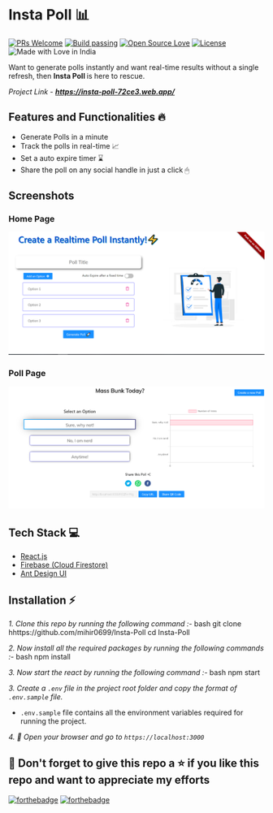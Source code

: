 # Insta Poll 📊
[![PRs Welcome](https://img.shields.io/badge/PRs-welcome-brightgreen.svg?style=flat-square)](https://foodeazy.herokuapp.com/)&nbsp;[![Build passing](https://img.shields.io/badge/Build-Passing-brightgreen.svg?style=flat-square)](https://foodeazy.herokuapp.com/)&nbsp;[![Open Source Love](https://badges.frapsoft.com/os/v1/open-source.svg?v=102)](https://foodeazy.herokuapp.com/)&nbsp;[![License](https://img.shields.io/badge/license-MIT-brightgreen)](https://foodeazy.herokuapp.com/)&nbsp;![Made with Love in India](https://madewithlove.org.in/badge.svg)

Want to generate polls  instantly and want real-time results without a single refresh, then <b>Insta Poll </b> is here to rescue.

*Project Link* - ***https://insta-poll-72ce3.web.app/***


## Features and Functionalities 🔥
- Generate Polls in a minute
- Track the polls in real-time 📈
- Set a auto expire timer ⌛
- Share the poll on any social handle in just a click 🖱
 

 ## Screenshots
 ### Home Page
 ![enter image description here](https://raw.githubusercontent.com/mihir0699/Insta-Poll/master/images/Home%20Page.png?token=ALT5AMCLL7AQ2MARYDXEEMK7VETAY)



### Poll Page
![enter image description here](https://raw.githubusercontent.com/mihir0699/Insta-Poll/master/images/Poll.png?token=ALT5AMBPJ4B32MPU3TA4WFK7VETEI)
## Tech Stack 💻

 - [React.js](https://reactjs.org/)
 - [Firebase (Cloud Firestore)](https://firebase.google.com/)
 - [Ant Design UI](https://ant.design/)
 



## Installation :zap:

 *1. Clone this repo by running the following command :-*
 bash
  git clone hhttps://github.com/mihir0699/Insta-Poll
  cd Insta-Poll
 
 
 *2. Now install all the required packages by running the following commands :-*
 bash
  npm install 
 
 *3. Now start the react  by running the following command :-*
 bash
  npm start
 
 *3. Create a `.env` file in the project root folder and copy the format of `.env.sample` file.*

   - `.env.sample` file contains all the environment variables required for running the project.
   
   
 *4.* *🎉  Open your browser and go to  `https://localhost:3000`*
 

 
 
## 🤩 Don't forget to give this repo a ⭐ if you like this repo and want to appreciate my efforts
 

[![forthebadge](https://forthebadge.com/images/badges/built-with-love.svg)](https://forthebadge.com)
[![forthebadge](https://forthebadge.com/images/badges/built-by-developers.svg)](https://forthebadge.com)
